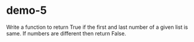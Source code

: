 # demo-5
Write a function to return True if the first and last number of a given list is same. If numbers are different then return False.

